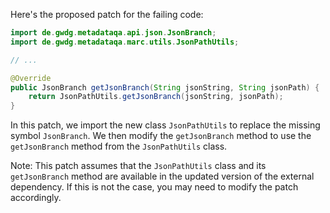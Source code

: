 Here's the proposed patch for the failing code:

```java
import de.gwdg.metadataqa.api.json.JsonBranch;
import de.gwdg.metadataqa.marc.utils.JsonPathUtils;

// ...

@Override
public JsonBranch getJsonBranch(String jsonString, String jsonPath) {
    return JsonPathUtils.getJsonBranch(jsonString, jsonPath);
}
```

In this patch, we import the new class `JsonPathUtils` to replace the missing symbol `JsonBranch`. We then modify the `getJsonBranch` method to use the `getJsonBranch` method from the `JsonPathUtils` class.

Note: This patch assumes that the `JsonPathUtils` class and its `getJsonBranch` method are available in the updated version of the external dependency. If this is not the case, you may need to modify the patch accordingly.